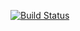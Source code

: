 [![Build Status](https://travis-ci.org/wgywgy/RNote.png?branch=master)](https://travis-ci.org/wgywgy/RNote)
